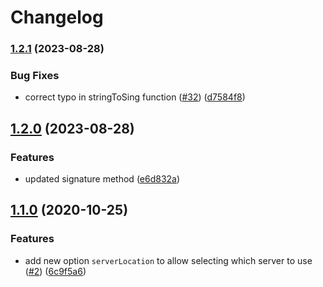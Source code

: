 # Changelog


### [1.2.1](https://github.com/SleepWalker/tuya-cloud-api/compare/v1.2.0...v1.2.1) (2023-08-28)


### Bug Fixes

* correct typo in stringToSing function ([#32](https://github.com/SleepWalker/tuya-cloud-api/issues/32)) ([d7584f8](https://github.com/SleepWalker/tuya-cloud-api/commit/d7584f86e6364fe0a061fc6e8f34c2f71bf629cf))

## [1.2.0](https://github.com/SleepWalker/tuya-cloud-api/compare/v1.1.0...v1.2.0) (2023-08-28)


### Features

* updated signature method ([e6d832a](https://github.com/SleepWalker/tuya-cloud-api/commit/e6d832abe8ed4e2ffdf9760318877770eed369b0))

## [1.1.0](https://github.com/SleepWalker/tuya-cloud-api/compare/v1.0.1...v1.1.0) (2020-10-25)

### Features

- add new option `serverLocation` to allow selecting which server to use
  ([#2](https://github.com/SleepWalker/tuya-cloud-api/issues/2))
  ([6c9f5a6](https://github.com/SleepWalker/tuya-cloud-api/commit/6c9f5a61b4dec1b73ac8fe839fd4b80dae3c8316))
